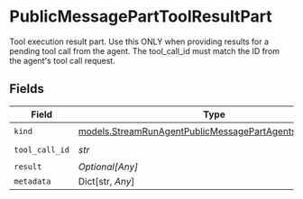 # PublicMessagePartToolResultPart

Tool execution result part. Use this ONLY when providing results for a pending tool call from the agent. The tool_call_id must match the ID from the agent's tool call request.


## Fields

| Field                                                                                                                    | Type                                                                                                                     | Required                                                                                                                 | Description                                                                                                              |
| ------------------------------------------------------------------------------------------------------------------------ | ------------------------------------------------------------------------------------------------------------------------ | ------------------------------------------------------------------------------------------------------------------------ | ------------------------------------------------------------------------------------------------------------------------ |
| `kind`                                                                                                                   | [models.StreamRunAgentPublicMessagePartAgentsRequestKind](../models/streamrunagentpublicmessagepartagentsrequestkind.md) | :heavy_check_mark:                                                                                                       | N/A                                                                                                                      |
| `tool_call_id`                                                                                                           | *str*                                                                                                                    | :heavy_check_mark:                                                                                                       | N/A                                                                                                                      |
| `result`                                                                                                                 | *Optional[Any]*                                                                                                          | :heavy_minus_sign:                                                                                                       | N/A                                                                                                                      |
| `metadata`                                                                                                               | Dict[str, *Any*]                                                                                                         | :heavy_minus_sign:                                                                                                       | N/A                                                                                                                      |